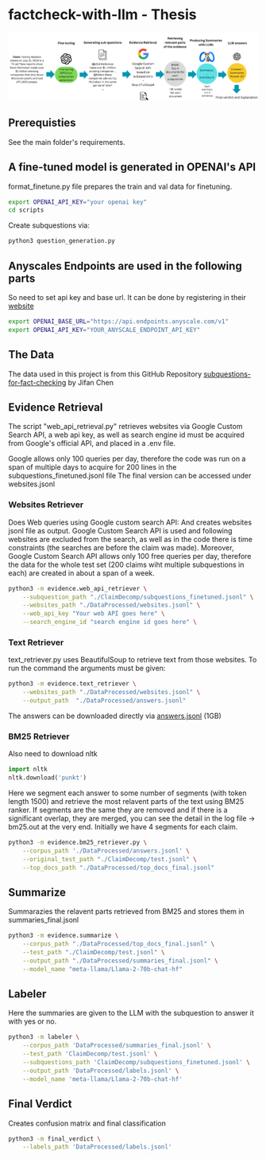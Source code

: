 # factcheck-with-llm - Thesis

![Pipeline with Web Retrieval](factcheck.png?raw=true "Pipeline")

## Prerequisties

See the main folder's requirements.

## A fine-tuned model is generated in OPENAI's API

format_finetune.py file prepares the train and val data for finetuning.

```bash
export OPENAI_API_KEY="your openai key"
cd scripts
```

Create subquestions via:

```bash
python3 question_generation.py
```

## Anyscales Endpoints are used in the following parts

So need to set api key and base url. It can be done by registering in their [website](https://www.anyscale.com)

```bash
export OPENAI_BASE_URL="https://api.endpoints.anyscale.com/v1"
export OPENAI_API_KEY="YOUR_ANYSCALE_ENDPOINT_API_KEY"
```

## The Data

The data used in this project is from this GitHub Repository [subquestions-for-fact-checking](https://github.com/jifan-chen/subquestions-for-fact-checking) by Jifan Chen

## Evidence Retrieval

The script "web_api_retrieval.py" retrieves websites via Google Custom Search API, a web api key, as well as search engine id must be acquired from Google's official API, and placed in a .env file.

Google allows only 100 queries per day, therefore the code was run on a span of multiple days to acquire for 200 lines in the subquestions_finetuned.jsonl file
The final version can be accessed under websites.jsonl

### Websites Retriever

Does Web queries using Google custom search API:
And creates websites jsonl file as output.
Google Custom Search API is used and following websites are excluded from the search, as well as in the code
there is time constraints (the searches are before the claim was made). Moreover, Google Custom Search API allows only 100 free queries per day, therefore the data for the whole test set (200 claims wiht multiple subquestions in each) are created in about a span of a week.

```bash
python3 -m evidence.web_api_retriever \
    --subquestion_path "./ClaimDecomp/subquestions_finetuned.jsonl" \
    --websites_path "./DataProcessed/websites.jsonl" \
    --web_api_key "Your web API goes here" \
    --search_engine_id "search engine id goes here" \
```

### Text Retriever

text_retriever.py uses BeautifulSoup to retrieve text from those websites. To run the command the arguments must be given:

```bash
python3 -m evidence.text_retriever \
    --websites_path "./DataProcessed/websites.jsonl" \
    --output_path  "./DataProcessed/answers.jsonl"
```

The answers can be downloaded directly via [answers.jsonl](https://drive.google.com/file/d/1hyPoPh_fHpX23tH09O2w_uDrkz3GL79A/view?usp=share_link) (1GB)

### BM25 Retriever

Also need to download nltk

```python
import nltk
nltk.download('punkt')
```

Here we segment each answer to some number of segments (with token length 1500) and retrieve the most relavent parts of the text using BM25 ranker. If segments are the same they are removed and if there is a significant overlap, they are merged, you can see the detail in the log file -> bm25.out at the very end. Initially we have 4 segments for each claim.

```bash
python3 -m evidence.bm25_retriever.py \
    --corpus_path './DataProcessed/answers.jsonl' \
    --original_test_path "./ClaimDecomp/test.jsonl" \
    --top_docs_path "./DataProcessed/top_docs_final.jsonl"
```

## Summarize

Summarazies the relavent parts retrieved from BM25 and stores them in summaries_final.jsonl

```bash
python3 -m evidence.summarize \
    --corpus_path "./DataProcessed/top_docs_final.jsonl" \
    --test_path "./ClaimDecomp/test.jsonl" \
    --output_path "./DataProcessed/summaries_final.jsonl" \
    --model_name "meta-llama/Llama-2-70b-chat-hf"
```

## Labeler

Here the summaries are given to the LLM with the subquestion to answer it with yes or no.

```bash
python3 -m labeler \
    --corpus_path 'DataProcessed/summaries_final.jsonl' \
    --test_path 'ClaimDecomp/test.jsonl' \
    --subquestions_path 'ClaimDecomp/subquestions_finetuned.jsonl' \
    --output_path 'DataProcessed/labels.jsonl' \
    --model_name 'meta-llama/Llama-2-70b-chat-hf' 
```

## Final Verdict

Creates confusion matrix and final classification

```bash
python3 -m final_verdict \
    --labels_path 'DataProcessed/labels.jsonl'
```
